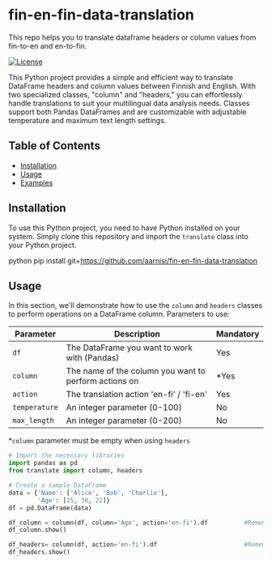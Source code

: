 # fin-en-fin-data-translation
This repo helps you to translate dataframe headers or column values from fin-to-en and en-to-fin.

[![License](https://img.shields.io/badge/License-MIT-blue.svg)](https://opensource.org/licenses/MIT)

This Python project provides a simple and efficient way to translate DataFrame headers and column values between Finnish and English. With two specialized classes, "column" and "headers," you can effortlessly handle translations to suit your multilingual data analysis needs. Classes support both Pandas DataFrames and are customizable with adjustable temperature and maximum text length settings.

## Table of Contents

- [Installation](#installation)
- [Usage](#usage)
- [Examples](#examples)

## Installation

To use this Python project, you need to have Python installed on your system. Simply clone this repository and import the `translate` class into your Python project.

python
pip install git+https://github.com/aarnisi/fin-en-fin-data-translation

## Usage

In this section, we'll demonstrate how to use the `column` and `headers` classes to perform operations on a DataFrame column. Parameters to use:

| Parameter    | Description                                               | Mandatory |
|--------------|-----------------------------------------------------------|-----------|
| `df`         | The DataFrame you want to work with (Pandas)              |    Yes    |
| `column`     | The name of the column you want to perform actions on     |   *Yes    |  
| `action`     | The translation action 'en-fi' / 'fi-en'                  |    Yes    |
| `temperature`| An integer parameter (0-100)                              |    No     |
| `max_length` | An integer parameter (0-200)                              |    No     |

*`column` parameter must be empty when using `headers`

```python
# Import the necessary libraries
import pandas as pd
from translate import column, headers

# Create a sample DataFrame
data = {'Name': ['Alice', 'Bob', 'Charlie'],
        'Age': [25, 30, 22]}
df = pd.DataFrame(data)

df_column = column(df, column='Age', action='en-fi').df          #Remember to use .df to get dataframe values from python class
df_column.show()

df_headers= column(df, action='en-fi').df                        #Remember to use .df to get dataframe values from python class
df_headers.show()

```

